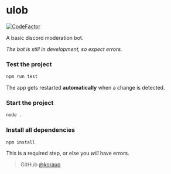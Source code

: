# ulob
[![CodeFactor](https://www.codefactor.io/repository/github/korauo/ulob/badge)](https://www.codefactor.io/repository/github/korauo/ulob)


A basic discord moderation bot.

*The bot is still in development, so expect errors.*


### Test the project
```js
npm run test
```
The app gets restarted **automatically** when a change is detected. <br>
 
### Start the project

 ```js
 node .
 ```
### Install all dependencies

 ```js
 npm install
 ```

This is a required step, or else you *will* have errors.


> GitHub [@korauo](https://github.com/korauo)
